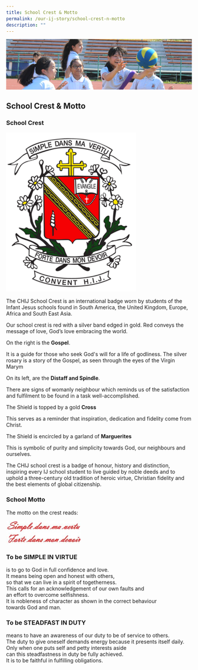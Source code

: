 ```yaml
---
title: School Crest & Motto
permalink: /our-ij-story/school-crest-n-motto
description: ""
---
```

![](/images/subpage.jpg)

## School Crest & Motto


### School Crest


![](/images/Our%20IJ%20Story/School%20Crest.png)

The CHIJ School Crest is an international badge worn by students of the Infant Jesus schools found in South America, the United Kingdom, Europe, Africa and South East Asia.

  

Our school crest is red with a silver band edged in gold. Red conveys the message of love, God’s love embracing the world.

  

On the right is the **Gospel**.

  

It is a guide for those who seek God's will for a life of godliness. The silver rosary is a story of the Gospel, as seen through the eyes of the Virgin Marym

  

On its left, are the **Distaff and Spindle**.

  

There are signs of womanly neighbour which reminds us of the satisfaction and fulfilment to be found in a task well-accomplished.

  

The Shield is topped by a gold **Cross**

  

This serves as a reminder that inspiration, dedication and fidelity come from Christ.

  

The Shield is encircled by a garland of **Marguerites**

  

This is symbolic of purity and simplicity towards God, our neighbours and ourselves.

  

The CHIJ school crest is a badge of honour, history and distinction, inspiring every IJ school student to live guided by noble deeds and to uphold a three-century old tradition of heroic virtue, Christian fidelity and the best elements of global citizenship.

### School Motto


The motto on the crest reads:


![](/images/Our%20IJ%20Story/School%20Motto.jpg)


### To be SIMPLE IN VIRTUE


is to go to God in full confidence and love.<br>
It means being open and honest with others,<br>
so that we can live in a spirit of togetherness.<br>
This calls for an acknowledgement of our own faults and<br>
an effort to overcome selfishness.<br>
It is nobleness of character as shown in the correct behaviour<br>
towards God and man.

### To be STEADFAST IN DUTY


means to have an awareness of our duty to be of service to others.<br>
The duty to give oneself demands energy because it presents itself daily.<br>
Only when one puts self and petty interests aside<br>
can this steadfastness in duty be fully achieved.<br>
It is to be faithful in fulfilling obligations.
